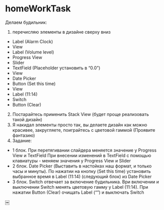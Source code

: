 # homeWorkTask
Делаем будильник:
1) перечисляю элементы в дизайне сверху вниз
- Label (Alarm Clock)
- View
- Label (Volume level)
- Progress View
- Slider
- TextField (Placeholder установить в “0.0”)
- View
- Date Picker
- Button (Set this time)
- View
- Label (11:14)
- Switch
- Button (Clear)
2) Постарайтесь  применить Stack View (будет проще реализовать такой дизайн)
3) Я накидал элементы просто так, вы делаете дизайн как можно красивее, закругляете, поиграйтесь с цветовой гаммой (Проявите фантазию)
4) Задание:
- 1 блок. При перетягивании слайдера меняется значение у Progress View и TextField
При внесении изменений в TextField с помощью клавиатуры - меняем значения у Progress View и Slider
- 2 блок. Date Picker (Выставить в настойках наш формат, и только часы и минуты). По нажатии на кнопку (Set this time) установить выбранное время в  Label  (11:14) (следующий блок) из Date Picker
- 3 блок. Switch отвечает за включение будильника. Ври включении и выключении Switch менять цветовую гамму у  Label (11:14). При нажатии Button (Clear) очищать Label (“”) и выключать Switch


￼


